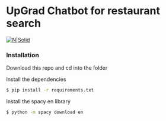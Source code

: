 # UpGrad Chatbot for restaurant search

[![N|Solid](https://cldup.com/dTxpPi9lDf.thumb.png)](https://nodesource.com/products/nsolid)

### Installation

Download this repo and cd into the folder

Install the dependencies
```sh
$ pip install -r requirements.txt
```
Install the spacy en library
```sh
$ python -m spacy download en
```
